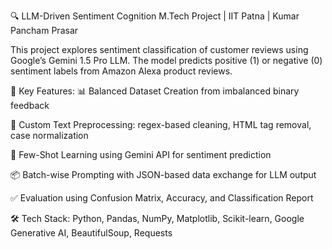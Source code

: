 🔍 LLM-Driven Sentiment Cognition
M.Tech Project | IIT Patna | Kumar Pancham Prasar

This project explores sentiment classification of customer reviews using Google’s Gemini 1.5 Pro LLM. The model predicts positive (1) or negative (0) sentiment labels from Amazon Alexa product reviews.

🚀 Key Features:
📊 Balanced Dataset Creation from imbalanced binary feedback

🧼 Custom Text Preprocessing: regex-based cleaning, HTML tag removal, case normalization

🧠 Few-Shot Learning using Gemini API for sentiment prediction

📦 Batch-wise Prompting with JSON-based data exchange for LLM output

✅ Evaluation using Confusion Matrix, Accuracy, and Classification Report

🛠️ Tech Stack:
Python, Pandas, NumPy, Matplotlib, Scikit-learn, Google Generative AI, BeautifulSoup, Requests

